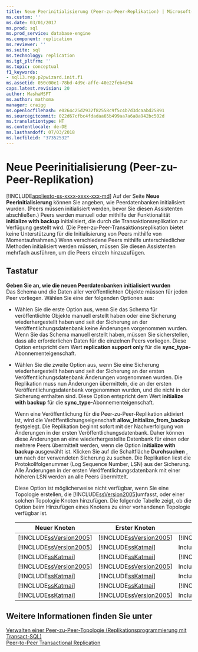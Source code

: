 ```yaml
---
title: Neue Peerinitialisierung (Peer-zu-Peer-Replikation) | Microsoft-Dokumentation
ms.custom: ''
ms.date: 03/01/2017
ms.prod: sql
ms.prod_service: database-engine
ms.component: replication
ms.reviewer: ''
ms.suite: sql
ms.technology: replication
ms.tgt_pltfrm: ''
ms.topic: conceptual
f1_keywords:
- sql13.rep.p2pwizard.init.f1
ms.assetid: 050c00e1-78bd-4d9c-affe-40e22feb4d94
caps.latest.revision: 20
author: MashaMSFT
ms.author: mathoma
manager: craigg
ms.openlocfilehash: e0264c25d2932f82558c9f5c4b7d3dcaabd25891
ms.sourcegitcommit: 022d67cfbc4fdadaa65b499aa7a6a8a942bc502d
ms.translationtype: HT
ms.contentlocale: de-DE
ms.lasthandoff: 07/03/2018
ms.locfileid: "37352532"
---
```

# <a name="new-peer-initialization-peer-to-peer-replication"></a>Neue Peerinitialisierung (Peer-zu-Peer-Replikation)
[!INCLUDE[appliesto-ss-xxxx-xxxx-xxx-md](../../includes/appliesto-ss-xxxx-xxxx-xxx-md.md)]
  Auf der Seite **Neue Peerinitialisierung** können Sie angeben, wie Peerdatenbanken initialisiert wurden. (Peers müssen initialisiert werden, bevor Sie diesen Assistenten abschließen.) Peers werden manuell oder mithilfe der Funktionalität **initialize with backup** initialisiert, die durch die Transaktionsreplikation zur Verfügung gestellt wird. (Die Peer-zu-Peer-Transaktionsreplikation bietet keine Unterstützung für die Initialisierung von Peers mithilfe von Momentaufnahmen.) Wenn verschiedene Peers mithilfe unterschiedlicher Methoden initialisiert werden müssen, müssen Sie diesen Assistenten mehrfach ausführen, um die Peers einzeln hinzuzufügen.  
  
## <a name="options"></a>Tastatur  
 **Geben Sie an, wie die neuen Peerdatenbanken initialisiert wurden**  
 Das Schema und die Daten aller veröffentlichten Objekte müssen für jeden Peer vorliegen. Wählen Sie eine der folgenden Optionen aus:  
  
-   Wählen Sie die erste Option aus, wenn Sie das Schema für veröffentlichte Objekte manuell erstellt haben oder eine Sicherung wiederhergestellt haben und seit der Sicherung an der Veröffentlichungsdatenbank keine Änderungen vorgenommen wurden. Wenn Sie das Schema manuell erstellt haben, müssen Sie sicherstellen, dass alle erforderlichen Daten für die einzelnen Peers vorliegen. Diese Option entspricht dem Wert **replication support only** für die **sync_type**-Abonnementeigenschaft.  
  
-   Wählen Sie die zweite Option aus, wenn Sie eine Sicherung wiederhergestellt haben und seit der Sicherung an der ersten Veröffentlichungsdatenbank Änderungen vorgenommen wurden. Die Replikation muss nun Änderungen übermitteln, die an der ersten Veröffentlichungsdatenbank vorgenommen wurden, und die nicht in der Sicherung enthalten sind. Diese Option entspricht dem Wert **initialize with backup** für die **sync_type**-Abonnementeigenschaft.  
  
     Wenn eine Veröffentlichung für die Peer-zu-Peer-Replikation aktiviert ist, wird die Veröffentlichungseigenschaft **allow_initialize_from_backup** festgelegt. Die Replikation beginnt sofort mit der Nachverfolgung von Änderungen in der ersten Veröffentlichungsdatenbank. Daher können diese Änderungen an eine wiederhergestellte Datenbank für einen oder mehrere Peers übermittelt werden, wenn die Option **initialize with backup** ausgewählt ist. Klicken Sie auf die Schaltfläche **Durchsuchen** , um nach der verwendeten Sicherung zu suchen. Die Replikation liest die Protokollfolgenummer (Log Sequence Number, LSN) aus der Sicherung. Alle Änderungen in der ersten Veröffentlichungsdatenbank mit einer höheren LSN werden an alle Peers übermittelt.  
  
     Diese Option ist möglicherweise nicht verfügbar, wenn Sie eine Topologie erstellen, die [!INCLUDE[ssVersion2005](../../includes/ssversion2005-md.md)]umfasst, oder einer solchen Topologie Knoten hinzufügen. Die folgende Tabelle zeigt, ob die Option beim Hinzufügen eines Knotens zu einer vorhandenen Topologie verfügbar ist.  
  
    |Neuer Knoten|Erster Knoten|Weitere Knoten|Option|  
    |--------------|----------------|----------------------|------------|  
    |[!INCLUDE[ssVersion2005](../../includes/ssversion2005-md.md)]|[!INCLUDE[ssVersion2005](../../includes/ssversion2005-md.md)]|[!INCLUDE[ssVersion2005](../../includes/ssversion2005-md.md)]|Disabled|  
    |[!INCLUDE[ssVersion2005](../../includes/ssversion2005-md.md)]|[!INCLUDE[ssKatmai](../../includes/sskatmai-md.md)]|InclusionThresholdSetting|Disabled|  
    |[!INCLUDE[ssKatmai](../../includes/sskatmai-md.md)]|[!INCLUDE[ssKatmai](../../includes/sskatmai-md.md)]|[!INCLUDE[ssVersion2005](../../includes/ssversion2005-md.md)]|Disabled|  
    |[!INCLUDE[ssVersion2005](../../includes/ssversion2005-md.md)]|[!INCLUDE[ssVersion2005](../../includes/ssversion2005-md.md)]|InclusionThresholdSetting|Aktiviert|  
    |[!INCLUDE[ssKatmai](../../includes/sskatmai-md.md)]|[!INCLUDE[ssKatmai](../../includes/sskatmai-md.md)]|InclusionThresholdSetting|Aktiviert|  
    |[!INCLUDE[ssKatmai](../../includes/sskatmai-md.md)]|[!INCLUDE[ssKatmai](../../includes/sskatmai-md.md)]|[!INCLUDE[ssKatmai](../../includes/sskatmai-md.md)]|Aktiviert|  
    |[!INCLUDE[ssKatmai](../../includes/sskatmai-md.md)]|[!INCLUDE[ssVersion2005](../../includes/ssversion2005-md.md)]|InclusionThresholdSetting|Aktiviert|  
  
## <a name="see-also"></a>Weitere Informationen finden Sie unter  
 [Verwalten einer Peer-zu-Peer-Topologie &#40;Replikationsprogrammierung mit Transact-SQL&#41;](../../relational-databases/replication/administration/administer-a-peer-to-peer-topology-replication-transact-sql-programming.md)   
 [Peer-to-Peer Transactional Replication](../../relational-databases/replication/transactional/peer-to-peer-transactional-replication.md)  
  
  
